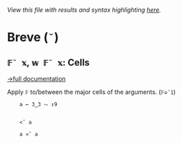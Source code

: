 *View this file with results and syntax highlighting [here](https://mlochbaum.github.io/BQN/help/cells.html).*

# Breve (`˘`)

## `𝔽˘ 𝕩`, `𝕨 𝔽˘ 𝕩`: Cells
[→full documentation](../doc/rank.md#cells)

Apply `𝔽` to/between the major cells of the arguments. (`𝔽⎉¯1`)

        a ← 3‿3 ⥊ ↕9


        <˘ a

        a ≍˘ a
